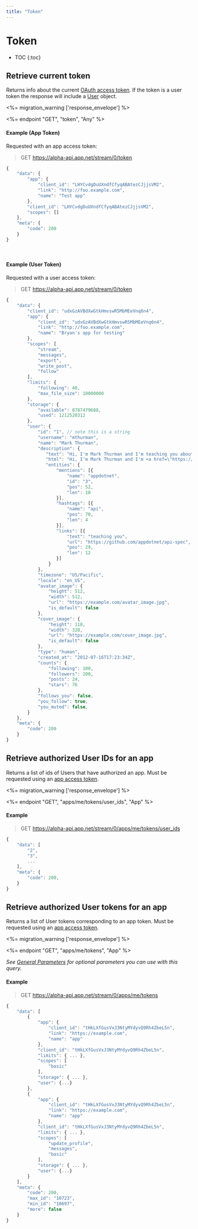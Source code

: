 ```yaml
---
title: "Token"
---
```


# Token

* TOC
{:toc}

## Retrieve current token

Returns info about the current [OAuth access token](/docs/authentication/#access-tokens). If the token is a user token the response will include a [User](/docs/resources/user/) object.

<%= migration_warning ['response_envelope'] %>

<%= endpoint "GET", "token", "Any" %>

#### Example (App Token)

Requested with an app access token:

> GET https://alpha-api.app.net/stream/0/token

~~~ js
{
    "data": {
        "app": {
            "client_id": "LHYCvdgDuUXndfCfyqABAtezCJjjsVM2",
            "link": "http://foo.example.com",
            "name": "Test app"
        },
        "client_id": "LHYCvdgDuUXndfCfyqABAtezCJjjsVM2",
        "scopes": []
    },
    "meta": {
        "code": 200
    }
}
~~~

<br>

#### Example (User Token)

Requested with a user access token:

> GET https://alpha-api.app.net/stream/0/token

~~~ js
{
    "data": {
        "client_id": "udxGzAVBdXwGtkHmvswR5MbMEeVnq6n4",
        "app": {
            "client_id": "udxGzAVBdXwGtkHmvswR5MbMEeVnq6n4",
            "link": "http://foo.example.com",
            "name": "Bryan's app for testing"
        },
        "scopes": [
            "stream",
            "messages",
            "export",
            "write_post",
            "follow"
        ],
        "limits": {
            "following": 40,
            "max_file_size": 10000000
        },
        "storage": {
            "available": 8787479688,
            "used": 1212520312
        },
        "user": {
            "id": "1", // note this is a string
            "username": "mthurman",
            "name": "Mark Thurman",
            "description": {
               "text": "Hi, I'm Mark Thurman and I'm teaching you about the @appdotnet Stream #API.",
               "html": "Hi, I'm Mark Thurman and I'm <a href=\"https://github.com/appdotnet/api_spec\" rel=\"nofollow\">teaching you</a> about the <span itemprop=\"mention\" data-mention-name=\"appdotnet\" data-mention-id=\"3\">@appdotnet</span> Stream #<span itemprop=\"hashtag\" data-hashtag-name=\"api\">API</span>.",
               "entities": {
                   "mentions": [{
                       "name": "appdotnet",
                       "id": "3",
                       "pos": 52,
                       "len": 10
                   }],
                   "hashtags": [{
                       "name": "api",
                       "pos": 70,
                       "len": 4
                   }],
                   "links": [{
                       "text": "teaching you",
                       "url": "https://github.com/appdotnet/api-spec",
                       "pos": 29,
                       "len": 12
                   }]
                }
            },
            "timezone": "US/Pacific",
            "locale": "en_US",
            "avatar_image": {
                "height": 512,
                "width": 512,
                "url": "https://example.com/avatar_image.jpg",
                "is_default": false
            },
            "cover_image": {
                "height": 118,
                "width": 320,
                "url": "https://example.com/cover_image.jpg",
                "is_default": false
            },
            "type": "human",
            "created_at": "2012-07-16T17:23:34Z",
            "counts": {
                "following": 100,
                "followers": 200,
                "posts": 24,
                "stars": 76
            },
            "follows_you": false,
            "you_follow": true,
            "you_muted": false,
        }
    },
    "meta": {
        "code": 200
    }
}
~~~

## Retrieve authorized User IDs for an app

Returns a list of ids of Users that have authorized an app. Must be requested using an [app access token](/docs/authentication/#access-tokens). 

<%= migration_warning ['response_envelope'] %>

<%= endpoint "GET", "apps/me/tokens/user_ids", "App" %>

#### Example

> GET https://alpha-api.app.net/stream/0/apps/me/tokens/user_ids

~~~ js
{
    "data": [
        "2",
        "3",
        ...
    ],
    "meta": {
        "code": 200,
    }
}
~~~

## Retrieve authorized User tokens for an app

Returns a list of User tokens corresponding to an app token. Must be requested using an [app access token](/docs/authentication/#access-tokens). 

<%= migration_warning ['response_envelope'] %>

<%= endpoint "GET", "apps/me/tokens", "App" %>

*See [General Parameters](/docs/resources/post/#general-parameters) for optional parameters you can use with this query.*

#### Example
> GET https://alpha-api.app.net/stream/0/apps/me/tokens

~~~ js
{
    "data": [
        {
            "app": {
                "client_id": "tHkLXfGusVxJ3NtyMYdyvQ9Rh4ZbeL5n",
                "link": "https://example.com",
                "name": "app"
            },
            "client_id": "tHkLXfGusVxJ3NtyMYdyvQ9Rh4ZbeL5n",
            "limits": { ... },
            "scopes": [
                "basic"
            ],
            "storage": { ... },
            "user": {...}
        },
        {
            "app": {
                "client_id": "tHkLXfGusVxJ3NtyMYdyvQ9Rh4ZbeL5n",
                "link": "https://example.com",
                "name": "app"
            },
            "client_id": "tHkLXfGusVxJ3NtyMYdyvQ9Rh4ZbeL5n",
            "limits": { ... },
            "scopes": [
                "update_profile",
                "messages",
                "basic"
            ],
            "storage": { ... },
            "user": {...}
        }
    ],
    "meta": {
        "code": 200,
        "max_id": "10723",
        "min_id": "10697",
        "more": false
    }
}
~~~